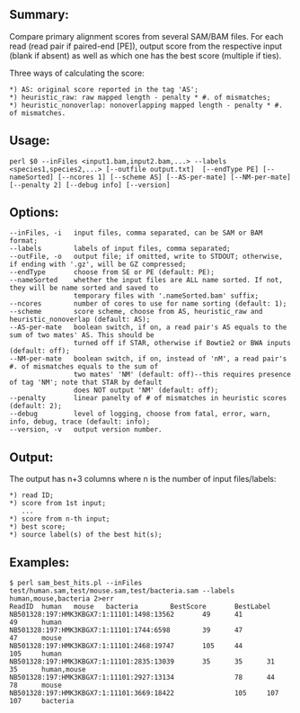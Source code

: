 ## Summary:
Compare primary alignment scores from several SAM/BAM files. For each read (read pair if paired-end [PE]), output score from the respective input (blank if absent) as well as which one has the best score (multiple if ties). 

Three ways of calculating the score: 

    *) AS: original score reported in the tag 'AS';
    *) heuristic_raw: raw mapped length - penalty * #. of mismatches;
    *) heuristic_nonoverlap: nonoverlapping mapped length - penalty * #. of mismatches.

## Usage:
    perl $0 --inFiles <input1.bam,input2.bam,...> --labels <species1,species2,...> [--outfile output.txt]  [--endType PE] [--nameSorted] [--ncores 1] [--scheme AS] [--AS-per-mate] [--NM-per-mate] [--penalty 2] [--debug info] [--version]

## Options:
    --inFiles, -i   input files, comma separated, can be SAM or BAM format;
    --labels        labels of input files, comma separated;
    --outFile, -o   output file; if omitted, write to STDOUT; otherwise, if ending with '.gz', will be GZ compressed;
    --endType       choose from SE or PE (default: PE);
    --nameSorted    whether the input files are ALL name sorted. If not, they will be name sorted and saved to
                    temporary files with '.nameSorted.bam' suffix;
    --ncores        number of cores to use for name sorting (default: 1);
    --scheme        score scheme, choose from AS, heuristic_raw and heuristic_nonoverlap (default: AS);
    --AS-per-mate   boolean switch, if on, a read pair's AS equals to the sum of two mates' AS. This should be 
                    turned off if STAR, otherwise if Bowtie2 or BWA inputs (default: off); 
    --NM-per-mate   boolean switch, if on, instead of 'nM', a read pair's #. of mismatches equals to the sum of 
                    two mates' 'NM' (default: off)--this requires presence of tag 'NM'; note that STAR by default
                    does NOT output 'NM' (default: off); 
    --penalty       linear panelty of # of mismatches in heuristic scores (default: 2);
    --debug         level of logging, choose from fatal, error, warn, info, debug, trace (default: info);
    --version, -v   output version number.

## Output:
The output has n+3 columns where n is the number of input files/labels:

    *) read ID;
    *) score from 1st input;
       ...
    *) score from n-th input;
    *) best score;
    *) source label(s) of the best hit(s);

## Examples:
    $ perl sam_best_hits.pl --inFiles test/human.sam,test/mouse.sam,test/bacteria.sam --labels human,mouse,bacteria 2>err
    ReadID  human   mouse   bacteria        BestScore       BestLabel
    NB501328:197:HMK3KBGX7:1:11101:1498:13562       49      41              49      human
    NB501328:197:HMK3KBGX7:1:11101:1744:6598        39      47              47      mouse
    NB501328:197:HMK3KBGX7:1:11101:2468:19747       105     44              105     human
    NB501328:197:HMK3KBGX7:1:11101:2835:13039       35      35      31      35      human,mouse
    NB501328:197:HMK3KBGX7:1:11101:2927:13134               78      44      78      mouse
    NB501328:197:HMK3KBGX7:1:11101:3669:18422               105     107     107     bacteria
